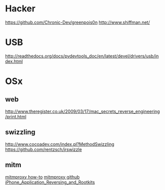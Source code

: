 Hacker
====
https://github.com/Chronic-Dev/greenpois0n
http://www.shiffman.net/

USB
====
http://readthedocs.org/docs/pvdevtools_doc/en/latest/devel/drivers/usb/index.html

OSx
====

web
----
http://www.theregister.co.uk/2009/03/17/mac_secrets_reverse_engineering/print.html

swizzling
----
http://www.cocoadev.com/index.pl?MethodSwizzling
https://github.com/rentzsch/jrswizzle

mitm
----
[mitmproxy how-to](http://corte.si/posts/code/mitmproxy/tute-30-seconds.html)
[mitmproxy github](https://github.com/cortesi/mitmproxy)
[iPhone_Application_Reversing_and_Rootkits](http://pauldotcom.com/wiki/index.php/Episode226#Guest_Tech_Segment:_Eric_Monti_on_iPhone_Application_Reversing_and_Rootkits)

